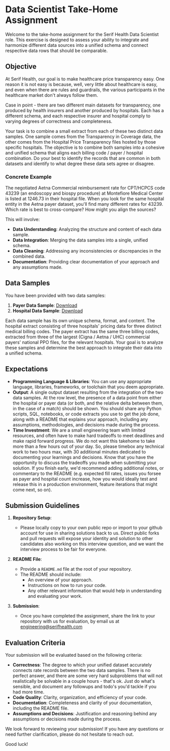 
# Data Scientist Take-Home Assignment

Welcome to the take-home assignment for the Serif Health Data Scientist role. This exercise is designed to assess your ability to integrate and harmonize different data sources into a unified schema and connect respective data rows that should be comparable. 

## Objective
At Serif Health, our goal is to make healthcare price transparency easy. One reason it is not easy is because, well, very little about healthcare is easy, and even when there are rules and guardrails, the various participants in the healthcare market don't always follow them. 

Case in point - there are two different main datasets for transparency, one produced by health insurers and another produced by hospitals. Each has a different schema, and each respective insurer and hospital comply to varying degrees of correctness and completeness.

Your task is to combine a small extract from each of these two distinct data samples. One sample comes from the Transparency in Coverage data, the other comes from the Hospital Price Transparency files hosted by those specific hospitals. The objective is to combine both samples into a cohesive and unified schema that aligns each billing code / payer / hospital combination. Do your best to identify the records that are common in both datasets and identify to what degree these data sets agree or disagree. 

### Concrete Example
The negotiated Aetna Commercial reimbursement rate for CPT/HCPCS code 43239 (an endoscopy and biospy procedure) at Montefiore Medical Center is listed at 1246.73 in their hospital file. When you look for the same hospital entity in the Aetna payer dataset, you'll find many different rates for 43239. Which rate is best to cross-compare? How might you align the sources?

This will involve:
- **Data Understanding**: Analyzing the structure and content of each data sample.
- **Data Integration**: Merging the data samples into a single, unified schema.
- **Data Cleaning**: Addressing any inconsistencies or discrepancies in the combined data.
- **Documentation**: Providing clear documentation of your approach and any assumptions made.

## Data Samples

You have been provided with two data samples:

1. **Payer Data Sample**: [Download](https://mrf.serifhealth.com/public/payer_extract_20250203.csv)
2. **Hospital Data Sample**: [Download](https://mrf.serifhealth.com/public/hospital_extract_20250203.csv)

Each data sample has its own unique schema, format, and content. The hospital extract consisting of three hospitals' pricing data for three distinct medical billing codes. The payer extract has the same three billing codes, extracted from three of the largest (Cigna / Aetna / UHC) commercial payers' national PPO files, for the relevant hospitals. Your goal is to analyze these samples and determine the best approach to integrate their data into a unified schema.

## Expectations

- **Programming Language & Libraries**: You can use any appropriate language, libraries, frameworks, or toolchain that you deem appropriate.
- **Output**: A single output dataset resulting from the integration of the two data samples. At the row level, the presence of a data point from either the hospital or payer data (or both, and the relative delta between them, in the case of a match) should be shown. You should share any Python scripts, SQL, notebooks, or code extracts you use to get the job done, along with a README that explains your approach, including any assumptions, methodologies, and decisions made during the process.
- **Time Investment**: We are a small engineering team with limited resources, and often have to make hard tradeoffs to meet deadlines and make rapid forward progress. We do not want this takehome to take more than a few hours out of your day. So, please timebox any technical work to two hours max, with 30 additional minutes dedicated to documenting your learnings and decisions. Know that you have the opportunity to discuss the tradeoffs you made when submitting your solution. If you finish early, we'd recommend adding additional notes, or commentary to the README (e.g. expected fill rates, issues you forsee as payer and hospital count increase, how you would ideally test and release this in a production environment, feature iterations that might come next, so on).
 
## Submission Guidelines
1. **Repository Setup**:
   - Please locally copy to your own public repo or import to your github account for use in sharing solutions back to us. Direct public forks and pull requests will expose your identity and solution to other candidates also working on this interview question, and we want the interview process to be fair for everyone.

3. **README File**:
   - Provide a `README.md` file at the root of your repository.
   - The README should include:
     - An overview of your approach.
     - Instructions on how to run your code.
     - Any other relevant information that would help in understanding and evaluating your work.

4. **Submission**:
   - Once you have completed the assignment, share the link to your repository with us for evaluation, by email us at [engineering@serifhealth.com](mailto:engineering@serifhealth.com)

## Evaluation Criteria

Your submission will be evaluated based on the following criteria:

- **Correctness**: The degree to which your unified dataset accurately connects rate records between the two data samples. There is no perfect answer, and there are some very hard subproblems that will not realistically be solvable in a couple hours - that's ok. Just do what's sensible, and document any followups and todo's you'd tackle if you had more time.
- **Code Quality**: Clarity, organization, and efficiency of your code.
- **Documentation**: Completeness and clarity of your documentation, including the README file.
- **Assumptions and Decisions**: Justification and reasoning behind any assumptions or decisions made during the process.

We look forward to reviewing your submission! If you have any questions or need further clarification, please do not hesitate to reach out.

Good luck!
